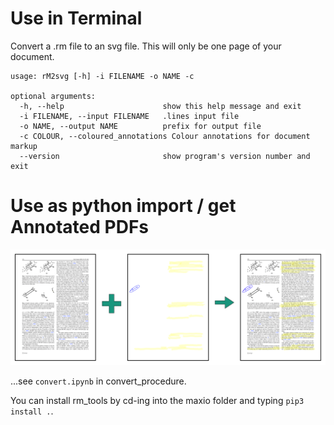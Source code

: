 # Use in Terminal
Convert a .rm file to an svg file. This will only be one page of your document.

    usage: rM2svg [-h] -i FILENAME -o NAME -c

    optional arguments:
      -h, --help                      show this help message and exit
      -i FILENAME, --input FILENAME   .lines input file
      -o NAME, --output NAME          prefix for output file
      -c COLOUR, --coloured_annotations Colour annotations for document markup
      --version                       show program's version number and exit

# Use as python import / get Annotated PDFs
![alt text](annot_pdf.png "Conceptual combine")

...see `convert.ipynb` in convert_procedure.

You can install rm_tools by cd-ing into the maxio folder and typing
`pip3 install .`.
